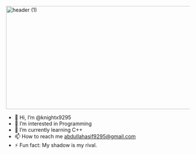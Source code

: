 
<img width="850" height="283" alt="header (1)" src="https://github.com/user-attachments/assets/b2cff6dd-0a6e-4b66-9763-367a6b8f7ba4" />



- 👋 Hi, I’m @knightx9295
- 👀 I’m interested in Programming
- 🌱 I’m currently learning C++
- 📫 How to reach me abdullahasif9295@gmail.com
- ⚡ Fun fact: My shadow is my rival.

<!---
knightx9295/knightx9295 is a ✨ special ✨ repository because its `README.md` (this file) appears on your GitHub profile.
You can click the Preview link to take a look at your changes.
--->
